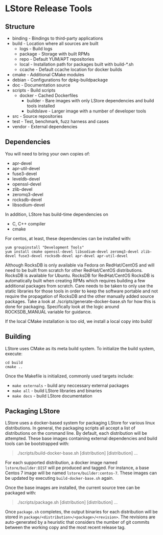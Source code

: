 LStore Release Tools
==============================================
 
Structure
-----------------------------------------------
* binding        - Bindings to third-party applications
* build          - Location where all sources are built
  * logs         - Build logs
  * package      - Storage with built RPMs
  * repo         - Default YUM/APT repositories
  * local        - Installation path for packages built with build-*.sh
  * ccache       - Default ccache location for docker builds
* cmake          - Additional CMake modules
* debian         - Configurations for dpkg-buildpackage
* doc            - Documentation source
* scripts        - Build scripts
  * docker       - Cached Dockerfiles
    * builder    - Bare images with only LStore dependencies and build tools
                   installed
    * buildslave - Larger image with a number of developer tools 
* src            - Source repositories
* test           - Test, benchmark, fuzz harness and cases
* vendor         - External dependencies

Dependencies
----------------------------------------------
You will need to bring your own copies of:

* apr-devel
* apr-util-devel
* fuse3-devel
* leveldb-devel
* openssl-devel
* zlib-devel
* zeromq3-devel
* rocksdb-devel
* libsodium-devel

In addition, LStore has build-time dependencies on

* C, C++ compiler
* cmake

For centos, at least, these dependencies can be installed with:

```
yum groupinstall "Development Tools"
yum install cmake openssl-devel libsodium-devel zeromq3-devel zlib-devel fuse3-devel rocksdb-devel apr-devel apr-util-devel
```

Although RocksDB is only available via Fedora on RedHat/CentOS and will need to be built
from scratch for other RedHat/CentOS distributions. RocksDB is available for Ubuntu.
RocksDB for RedHat/CentOS RocksDB is automatically built when creating RPMs which requires building
a few additional packages from scratch. Care needs to be taken to only use the static libraries
for those tools in order to keep the software portable and not require the propagation of
RocksDB and the other manually added source packages.  Take a look at
./scripts/generate-docker-base.sh for how this is done for packaging. Specifically
look at the logic around ROCKSDB_MANUAL variable for guidance.

If the local CMake installation is too old, we install a local copy into build/

Building
----------------------------------------------
LStore uses CMake as its meta build system. To initialize the build system,
execute:
```
cd build
cmake ..
```

Once the Makefile is initialized, commonly used targets include:
* `make externals` - build any neccessary external packages
* `make all`       - build LStore libraries and binaries
* `make docs`      - build LStore documentation

Packaging LStore
----------------------------------------------
LStore uses a docker-based system for packaging LStore for various linux
distributions. In general, the packaging scripts all accept a list of
distributions on the command line. By default, each distribution will be
attempted. These base images containing external dependencies and build tools
can be bootstrapped with:

>    ./scripts/build-docker-base.sh [distribution] [distribution] ...

For each supported distribution, a docker image named `lstore/builder:DIST`
will pe produced and tagged. For instance, a base Centos 7 image will be named
`lstore/builder:centos-7`. These images can be updated by executing
`build-docker-base.sh` again.

Once the base images are installed, the current source tree can be packaged
with:

>    ./scripts/package.sh [distribution] [distribution] ...

Once `package.sh` completes, the output binaries for each distribution will be
stored in `package/<distribution>/<package>/<revision>`. The revisions are
auto-generated by a heuristic that considers the number of git commits between
the working copy and the most recent release tag.

